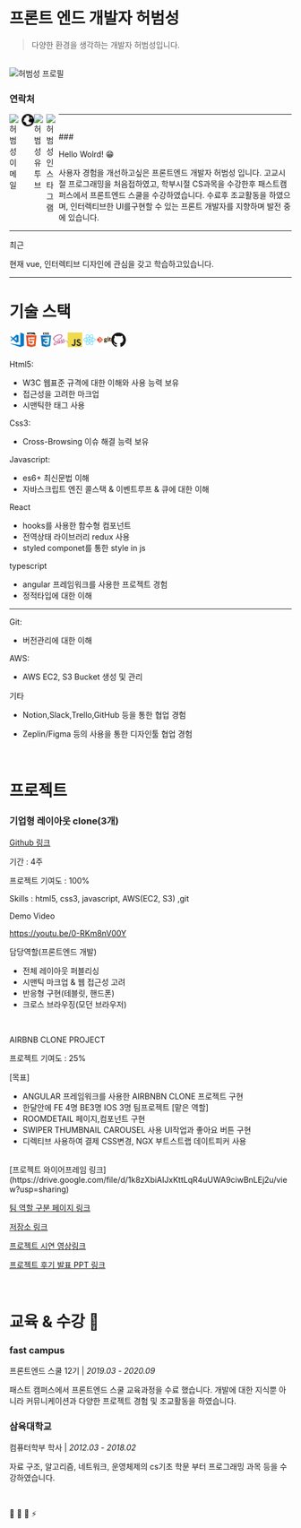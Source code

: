 # 프론트 엔드 개발자 허범성

>다양한 환경을 생각하는 개발자 허범성입니다.

<br>

<img width="150" alt="허범성 프로필" src="https://user-images.githubusercontent.com/48181483/97836049-c9650f80-1d1e-11eb-976d-676d062802de.png">

### 연락처
[<img align="left" alt="허범성이메일" width="22px" src="https://cdn.jsdelivr.net/npm/simple-icons@3.12.2/icons/gmail.svg" />][mail]
[<img align="left" alt="허범성블로그" width="22px" src="https://raw.githubusercontent.com/iconic/open-iconic/master/svg/globe.svg" />][blog]
[<img align="left" alt="허범성유투브" width="22px" src="https://cdn.jsdelivr.net/npm/simple-icons@v3/icons/youtube.svg" />][youtube]
[<img align="left" alt="허범성인스타그램" width="22px" src="https://cdn.jsdelivr.net/npm/simple-icons@v3/icons/instagram.svg" />][instagram]

---


<br>
### 

Hello Wolrd!  😁

사용자 경험을 개선하고싶은 프론트엔드 개발자 허범성 입니다. 고교시절 프로그래밍을 처음접하였고, 학부시절 CS과목을 수강한후 패스트캠퍼스에서 프론트엔드 스쿨을 수강하였습니다. 수료후 조교활동을 하였으며, 인터렉티브한 UI를구현할 수 있는 프론트 개발자를 지향하며 발전 중에 있습니다.

---

최근

현재 vue, 인터렉티브 디자인에 관심을 갖고 학습하고있습니다.

---

# 기술 스택

<img align="left" alt="Visual Studio Code" width="26px" src="https://raw.githubusercontent.com/github/explore/80688e429a7d4ef2fca1e82350fe8e3517d3494d/topics/visual-studio-code/visual-studio-code.png" />
<img align="left" alt="HTML5" width="26px" src="https://raw.githubusercontent.com/github/explore/80688e429a7d4ef2fca1e82350fe8e3517d3494d/topics/html/html.png" />
<img align="left" alt="CSS3" width="26px" src="https://raw.githubusercontent.com/github/explore/80688e429a7d4ef2fca1e82350fe8e3517d3494d/topics/css/css.png" />
<img align="left" alt="Sass" width="26px" src="https://raw.githubusercontent.com/github/explore/80688e429a7d4ef2fca1e82350fe8e3517d3494d/topics/sass/sass.png" />
<img align="left" alt="JavaScript" width="26px" src="https://raw.githubusercontent.com/github/explore/80688e429a7d4ef2fca1e82350fe8e3517d3494d/topics/javascript/javascript.png" />
<img align="left" alt="React" width="26px" src="https://raw.githubusercontent.com/github/explore/80688e429a7d4ef2fca1e82350fe8e3517d3494d/topics/react/react.png" />
<img align="left" alt="Git" width="26px" src="https://raw.githubusercontent.com/github/explore/80688e429a7d4ef2fca1e82350fe8e3517d3494d/topics/git/git.png" />
<img align="left" alt="GitHub" width="26px" src="https://raw.githubusercontent.com/github/explore/78df643247d429f6cc873026c0622819ad797942/topics/github/github.png" /><br>


<br>Html5:

- W3C 웹표준 규격에 대한 이해와 사용 능력 보유
- 접근성을 고려한 마크업
- 시맨틱한 태그 사용

Css3:

- Cross-Browsing 이슈 해결 능력 보유

 Javascript:

- es6+ 최신문법 이해
- 자바스크립트 엔진 콜스택 & 이벤트루프 & 큐에 대한 이해

React

- hooks를 사용한 함수형 컴포넌트
- 전역상태 라이브러리 redux 사용
- styled componet를 통한 style in js

typescript

- angular 프레임워크를 사용한 프로젝트 경험
- 정적타입에 대한 이해

---

Git:

- 버전관리에 대한 이해

AWS:

- AWS EC2, S3 Bucket 생성 및 관리 

기타

- Notion,Slack,Trello,GitHub 등을 통한 협업 경험

- Zeplin/Figma 등의 사용을 통한 디자인툴 협업 경험

<br>

# 프로젝트

### 기업형 레이아웃 clone(3개)

[Github 링크](https://github.com/hbsowo58/corporateLayout)

기간 : 4주

프로젝트 기여도 : 100%

Skills : html5, css3, javascript, AWS(EC2, S3) ,git

Demo Video

https://youtu.be/0-RKm8nV00Y

담당역할(프론트엔드 개발)

- 전체 레이아웃 퍼블리싱
- 시맨틱 마크업 & 웹 접근성 고려
- 반응형 구현(테블릿, 핸드폰)
- 크로스 브라우징(모던 브라우저)

<br>

AIRBNB CLONE PROJECT

프로젝트 기여도 : 25%

[목표] 
-  ANGULAR 프레임워크를 사용한 AIRBNBN CLONE 프로젝트 구현
-  한달안에 FE 4명 BE3명 IOS 3명 팀프로젝트
[맡은 역할] 
  -  ROOMDETAIL 페이지,컴포넌트 구현
  -  SWIPER THUMBNAIL CAROUSEL 사용 UI작업과 좋아요 버튼 구현
  - 디렉티브 사용하여 결제 CSS변경, NGX 부트스트랩 데이트피커 사용
<br>
 [프로젝트 와이어프레임 링크](https://drive.google.com/file/d/1k8zXbiAIJxKttLqR4uUWA9ciwBnLEj2u/view?usp=sharing)
 
 [팀 역할 구분 페이지 링크](https://docs.google.com/spreadsheets/d/1dQpj-4X_kXyUEHrmfRO1tGfk2ND5lE82PBlPQDEBQxc/edit#gid=0)
 
 [저장소 링크](https://github.com/Team-FBI/FDS/tree/develop)
 
 [프로젝트 시연 영상링크](https://www.youtube.com/watch?v=T4VJZDVovF4)
 
 [프로젝트 후기 발표 PPT 링크](https://docs.google.com/presentation/d/142l_x1dxBpk_AeKipNFw8rMzg-OkNmgXo5UBKg6VFnE/edit#slide=id.p)

<br>

# 교육 & 수강 🌱

### fast campus

프론트엔드 스쿨 12기 | *2019.03 - 2020.09*

패스트 캠퍼스에서 프론트엔드 스쿨 교육과정을 수료 했습니다.  개발에 대한 지식뿐 아니라 커뮤니케이션과 다양한 프로젝트 경험 및 조교활동을 하였습니다.

### 삼육대학교

컴퓨터학부 학사 | *2012.03 - 2018.02*

자료 구조, 알고리즘, 네트워크, 운영체제의 cs기초 학문 부터 프로그래밍 과목 등을 수강하였습니다.

<br>








[mail]: mailto:hbsowo58@gmail.com
[blog]: https://hbsowo58.tistory.com/468
[youtube]: https://www.youtube.com/channel/UCePswZAoywJrbdE-a2YFxcw?view_as=subscriber
[instagram]: https://www.instagram.com/hu_beom_sung/


🔭
👯 
🥅 
⚡ 
